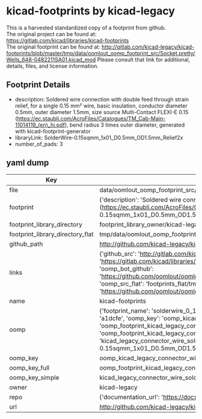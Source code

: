 # kicad-footprints by kicad-legacy  
This is a harvested standardized copy of a footprint from github.  
The original project can be found at:  
https://gitlab.com/kicad/libraries/kicad-footprints  
The original footprint can be found at:
http://gitlab.com/kicad-legacy/kicad-footprints/blob/master/tmp/data/oomlout_oomp_footprint_src/Socket.pretty/Wells_648-0482211SA01.kicad_mod
Please consult that link for additional, details, files, and license information.  
## Footprint Details
* description: Soldered wire connection with double feed through strain relief, for a single 0.15 mm² wire, basic insulation, conductor diameter 0.5mm, outer diameter 1.5mm, size source Multi-Contact FLEXI-E 0.15 (https://ec.staubli.com/AcroFiles/Catalogues/TM_Cab-Main-11014119_(en)_hi.pdf), bend radius 3 times outer diameter, generated with kicad-footprint-generator  
* libraryLink: SolderWire-0.15sqmm_1x01_D0.5mm_OD1.5mm_Relief2x  
* number_of_pads: 3  
## yaml dump  
| Key | Value |  
| --- | --- |  
| file | data/oomlout_oomp_footprint_src/kicad-footprints/Connector_Wire.pretty/SolderWire-0.15sqmm_1x01_D0.5mm_OD1.5mm_Relief2x.kicad_mod |  
| footprint | {'description': 'Soldered wire connection with double feed through strain relief, for a single 0.15 mm² wire, basic insulation, conductor diameter 0.5mm, outer diameter 1.5mm, size source Multi-Contact FLEXI-E 0.15 (https://ec.staubli.com/AcroFiles/Catalogues/TM_Cab-Main-11014119_(en)_hi.pdf), bend radius 3 times outer diameter, generated with kicad-footprint-generator', 'libraryLink': 'SolderWire-0.15sqmm_1x01_D0.5mm_OD1.5mm_Relief2x', 'number_of_pads': 3} |  
| footprint_library_directory | footprint_library_owner/kicad-legacy_kicad-footprints |  
| footprint_library_directory_flat | tmp/data/oomlout_oomp_footprint_src/footprints_flat/kicad_legacy_connector_wire_solderwire_0_15sqmm_1x01_d0_5mm_od1_5mm_relief2x/working |  
| github_path | http://github.com/kicad-legacy/kicad-footprints/blob/master/tmp/data/oomlout_oomp_footprint_src/Connector_Wire.pretty/SolderWire-0.15sqmm_1x01_D0.5mm_OD1.5mm_Relief2x.kicad_mod |  
| links | {'github_src': 'http://gitlab.com/kicad-legacy/kicad-footprints/blob/master/tmp/data/oomlout_oomp_footprint_src/Socket.pretty/Wells_648-0482211SA01.kicad_mod', 'github_src_repo': 'https://gitlab.com/kicad/libraries/kicad-footprints', 'oomp_bot': 'tmp/data/oomlout_oomp_footprint_src/footprints/kicad_legacy_connector_wire_solderwire_0_15sqmm_1x01_d0_5mm_od1_5mm_relief2x/working', 'oomp_bot_github': 'https://github.com/oomlout/oomlout_oomp_footprint_bot/tree/main/tmp/data/oomlout_oomp_footprint_src/footprints/kicad_legacy_connector_wire_solderwire_0_15sqmm_1x01_d0_5mm_od1_5mm_relief2x/working', 'oomp_src_flat': 'footprints_flat/tmp/data/oomlout_oomp_footprint_src/footprints_flat/kicad_legacy_connector_wire_solderwire_0_15sqmm_1x01_d0_5mm_od1_5mm_relief2x/working', 'oomp_src_flat_github': 'https://github.com/oomlout/oomlout_oomp_footprint_src/tree/main/tmp/data/oomlout_oomp_footprint_src/footprints_flat/kicad_legacy_connector_wire_solderwire_0_15sqmm_1x01_d0_5mm_od1_5mm_relief2x/working'} |  
| name | kicad-footprints |  
| oomp | {'footprint_name': 'solderwire_0_15sqmm_1x01_d0_5mm_od1_5mm_relief2x', 'library_name': 'connector_wire', 'md5': 'a1dcfe06f3e580e78032d8599e7bafcb', 'md5_10': 'a1dcfe06f3', 'md5_5': 'a1dcf', 'md5_6': 'a1dcfe', 'oomp_key': 'oomp_kicad_legacy_connector_wire_solderwire_0_15sqmm_1x01_d0_5mm_od1_5mm_relief2x', 'oomp_key_extra': 'oomp_footprint_kicad_legacy_connector_wire_solderwire_0_15sqmm_1x01_d0_5mm_od1_5mm_relief2x', 'oomp_key_full': 'oomp_footprint_kicad_legacy_connector_wire_solderwire_0_15sqmm_1x01_d0_5mm_od1_5mm_relief2x_a1dcfe', 'oomp_key_simple': 'kicad_legacy_connector_wire_solderwire_0_15sqmm_1x01_d0_5mm_od1_5mm_relief2x', 'original_filename': 'data/oomlout_oomp_footprint_src/kicad-footprints/Connector_Wire.pretty/SolderWire-0.15sqmm_1x01_D0.5mm_OD1.5mm_Relief2x.kicad_mod', 'owner_name': 'kicad_legacy'} |  
| oomp_key | oomp_kicad_legacy_connector_wire_solderwire_0_15sqmm_1x01_d0_5mm_od1_5mm_relief2x |  
| oomp_key_full | oomp_footprint_kicad_legacy_connector_wire_solderwire_0_15sqmm_1x01_d0_5mm_od1_5mm_relief2x |  
| oomp_key_simple | kicad_legacy_connector_wire_solderwire_0_15sqmm_1x01_d0_5mm_od1_5mm_relief2x |  
| owner | kicad-legacy |  
| repo | {'documentation_url': 'https://docs.github.com/rest/repos/repos#get-a-repository', 'message': 'Not Found'} |  
| url | http://github.com/kicad-legacy/kicad-footprints |  

